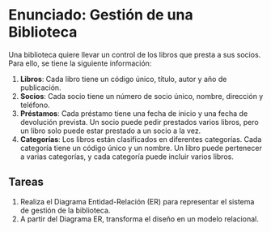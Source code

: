 # Enunciado: Gestión de una Biblioteca

Una biblioteca quiere llevar un control de los libros que presta a sus socios. Para ello, se tiene la siguiente información:

1. **Libros**: Cada libro tiene un código único, título, autor y año de publicación.
2. **Socios**: Cada socio tiene un número de socio único, nombre, dirección y teléfono.
3. **Préstamos**: Cada préstamo tiene una fecha de inicio y una fecha de devolución prevista. Un socio puede pedir prestados varios libros, pero un libro solo puede estar prestado a un socio a la vez.
4. **Categorías**: Los libros están clasificados en diferentes categorías. Cada categoría tiene un código único y un nombre. Un libro puede pertenecer a varias categorías, y cada categoría puede incluir varios libros.

## Tareas

1. Realiza el Diagrama Entidad-Relación (ER) para representar el sistema de gestión de la biblioteca.
2. A partir del Diagrama ER, transforma el diseño en un modelo relacional.
